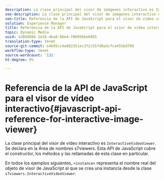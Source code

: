 ```yaml
---
description: La clase principal del visor de imágenes interactivo es InteractiveVideoViewer. Se declara en la Área de nombres s7viewers. Esta API de JavaScript cubre el constructor, los métodos y las rellamadas de esta clase en particular.
seo-description: La clase principal del visor de imágenes interactivo es InteractiveVideoViewer. Se declara en la Área de nombres s7viewers. Esta API de JavaScript cubre el constructor, los métodos y las rellamadas de esta clase en particular.
seo-title: Referencia de la API de JavaScript para el visor de vídeo interactivo
solution: Experience Manager
title: Referencia de la API de JavaScript para el visor de vídeo interactivo
topic: Dynamic Media
uuid: a389d884-1e16-4ba8-86e4-f00956be0465
translation-type: tm+mt
source-git-commit: e4695cc4e882351ec3f2c55fd8a3cfca455bd79d
workflow-type: tm+mt
source-wordcount: '131'
ht-degree: 0%

---
```



# Referencia de la API de JavaScript para el visor de vídeo interactivo{#javascript-api-reference-for-interactive-image-viewer}

La clase principal del visor de vídeo interactivo es `InteractiveVideoViewer`. Se declara en la Área de nombres s7viewers. Esta API de JavaScript cubre el constructor, los métodos y las rellamadas de esta clase en particular.

En todos los ejemplos siguientes, `<instance>` representa el nombre real del objeto de visor de JavaScript al que se crea una instancia desde la clase `s7viewers.InteractiveVideoViewer`.
